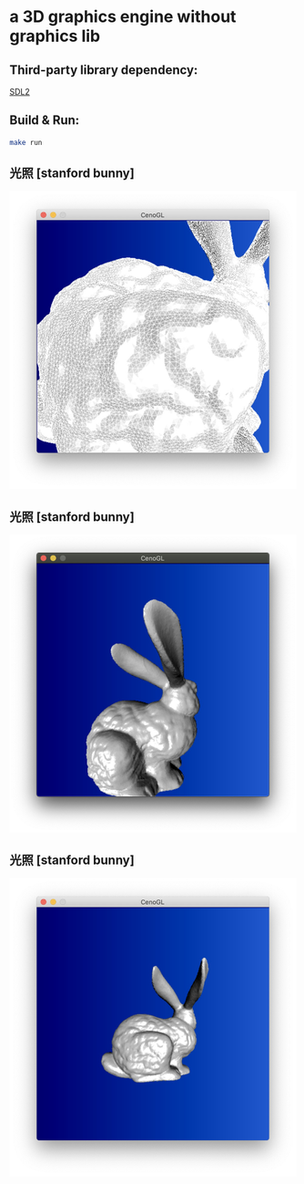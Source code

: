 # a 3D graphics engine without graphics lib

## Third-party library dependency:
[SDL2](http://www.libsdl.org/)
## Build & Run:
``` bash
make run
```
## 光照 [stanford bunny]
![demo1](https://raw.githubusercontent.com/CenoOS/CenoGL/master/img/demo3.jpg)
## 光照 [stanford bunny]
![demo1](https://raw.githubusercontent.com/CenoOS/CenoGL/master/img/demo4.jpg)
## 光照 [stanford bunny]
![demo1](https://raw.githubusercontent.com/CenoOS/CenoGL/master/img/demo2.jpg)


